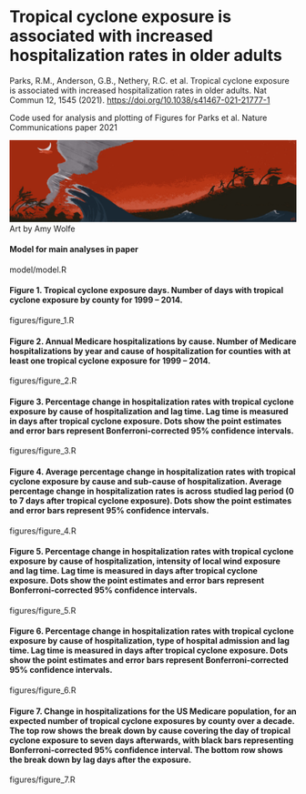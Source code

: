# Tropical cyclone exposure is associated with increased hospitalization rates in older adults
Parks, R.M., Anderson, G.B., Nethery, R.C. et al. Tropical cyclone exposure is associated with increased hospitalization rates in older adults. Nat Commun 12, 1545 (2021). https://doi.org/10.1038/s41467-021-21777-1

Code used for analysis and plotting of Figures for Parks et al. Nature Communications paper 2021

![image](https://github.com/rmp15/tropical_cyclones_hospitalizations_nat_comms/blob/main/banner/banner.jpg)
Art by Amy Wolfe

#### Model for main analyses in paper
model/model.R

#### Figure 1. Tropical cyclone exposure days. Number of days with tropical cyclone exposure by county for 1999 – 2014. 
figures/figure_1.R

#### Figure 2. Annual Medicare hospitalizations by cause. Number of Medicare hospitalizations by year and cause of hospitalization for counties with at least one tropical cyclone exposure for 1999 – 2014.
figures/figure_2.R

#### Figure 3. Percentage change in hospitalization rates with tropical cyclone exposure by cause of hospitalization and lag time. Lag time is measured in days after tropical cyclone exposure. Dots show the point estimates and error bars represent Bonferroni-corrected 95% confidence intervals.
figures/figure_3.R

#### Figure 4. Average percentage change in hospitalization rates with tropical cyclone exposure by cause and sub-cause of hospitalization. Average percentage change in hospitalization rates is across studied lag period (0 to 7 days after tropical cyclone exposure). Dots show the point estimates and error bars represent 95% confidence intervals.
figures/figure_4.R

#### Figure 5. Percentage change in hospitalization rates with tropical cyclone exposure by cause of hospitalization, intensity of local wind exposure and lag time. Lag time is measured in days after tropical cyclone exposure. Dots show the point estimates and error bars represent Bonferroni-corrected 95% confidence intervals.
figures/figure_5.R

#### Figure 6. Percentage change in hospitalization rates with tropical cyclone exposure by cause of hospitalization, type of hospital admission and lag time. Lag time is measured in days after tropical cyclone exposure. Dots show the point estimates and error bars represent Bonferroni-corrected 95% confidence intervals.
figures/figure_6.R

#### Figure 7. Change in hospitalizations for the US Medicare population, for an expected number of tropical cyclone exposures by county over a decade. The top row shows the break down by cause covering the day of tropical cyclone exposure to seven days afterwards, with black bars representing Bonferroni-corrected 95% confidence interval. The bottom row shows the break down by lag days after the exposure. 
figures/figure_7.R
